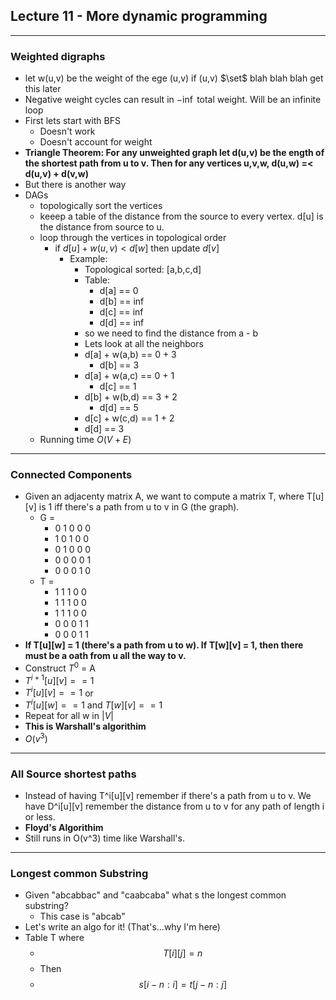 ## Lecture 11 - More dynamic programming
--- 
### Weighted digraphs
- let w(u,v) be the weight of the ege (u,v) if (u,v) $\set$ blah blah blah get this later
- Negative weight cycles can result in $-\inf$ total weight. Will be an infinite loop
- First lets start with BFS
  - Doesn't work
  - Doesn't account for weight
- **Triangle Theorem: For any unweighted graph let d(u,v) be the ength of the shortest path from u to v. Then for any vertices u,v,w, d(u,w) =< d(u,v) + d(v,w)**
- But there is another way
- DAGs
  - topologically sort the vertices
  - keeep a table of the distance from the source to every vertex. d[u] is the distance from source to u.
  - loop through the vertices in topological order
    - if $d[u] + w(u,v) < d[w]$ then update $d[v]$
      - Example:
        - Topological sorted: [a,b,c,d]
        - Table:
          - d[a] == 0
          - d[b] == inf
          - d[c] == inf
          - d[d] == inf
        - so we need to find the distance from a - b
        - Lets look at all the neighbors
        - d[a] + w(a,b) == 0 + 3
          - d[b] == 3
        - d[a] + w(a,c) == 0 + 1
          - d[c] == 1
        - d[b] + w(b,d) == 3 + 2
          - d[d] == 5
        - d[c] + w(c,d) == 1 + 2
        - d[d] == 3
  - Running time $O(V+E)$
---
### Connected Components
- Given an adjacenty matrix A, we want to compute a matrix T, where T[u][v] is 1 iff there's a path from u to v in G (the graph).
  - G =
    - 0 1 0 0 0
    - 1 0 1 0 0
    - 0 1 0 0 0
    - 0 0 0 0 1
    - 0 0 0 1 0
  - T =
    - 1 1 1 0 0
    - 1 1 1 0 0
    - 1 1 1 0 0
    - 0 0 0 1 1
    - 0 0 0 1 1
- **If T[u][w] = 1 (there's a path from u to w). If T[w][v] = 1, then there must be a oath from u all the way to v.**
- Construct $T^0$ = A
- $T^{i+1}[u][v] == 1$
- $T^i[u][v] == 1$ or
- $T^i[u][w] == 1$ and $T[w][v] == 1$
- Repeat for all w in $|V|$
- **This is Warshall's algorithim**
- $O(v^3)$

---
### All Source shortest paths
- Instead of having T^i[u][v] remember if there's a path from u to v. We have D^i[u][v] remember the distance from u to v for any path of length i or less.
- **Floyd's Algorithim**
- Still runs in O(v^3) time like Warshall's.
---
### Longest common Substring
- Given "abcabbac" and "caabcaba" what s the longest common substring?
  - This case is "abcab"
- Let's write an algo for it! (That's...why I'm here)
- Table T where 
  - $$T[i][j] = n$$
  - Then
  - $$s[i-n:i] = t[j-n:j] $$